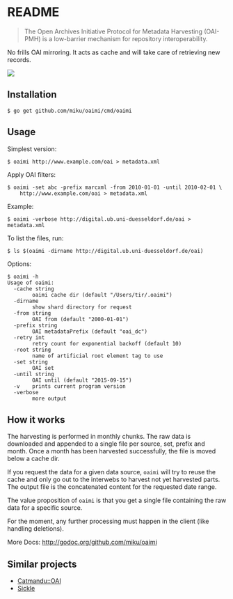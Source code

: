 README
======

> The Open Archives Initiative Protocol for Metadata Harvesting (OAI-PMH) is a low-barrier mechanism for repository interoperability.

No frills OAI mirroring. It acts as cache and will take care of retrieving new
records.

![](https://github.com/miku/oaimi/blob/master/img/convergent_35855_sm.gif)

Installation
------------

    $ go get github.com/miku/oaimi/cmd/oaimi

Usage
-----

Simplest version:

    $ oaimi http://www.example.com/oai > metadata.xml

Apply OAI filters:

    $ oaimi -set abc -prefix marcxml -from 2010-01-01 -until 2010-02-01 \
        http://www.example.com/oai > metadata.xml

Example:

    $ oaimi -verbose http://digital.ub.uni-duesseldorf.de/oai > metadata.xml

To list the files, run:

    $ ls $(oaimi -dirname http://digital.ub.uni-duesseldorf.de/oai)

Options:

    $ oaimi -h
    Usage of oaimi:
      -cache string
            oaimi cache dir (default "/Users/tir/.oaimi")
      -dirname
            show shard directory for request
      -from string
            OAI from (default "2000-01-01")
      -prefix string
            OAI metadataPrefix (default "oai_dc")
      -retry int
            retry count for exponential backoff (default 10)
      -root string
            name of artificial root element tag to use
      -set string
            OAI set
      -until string
            OAI until (default "2015-09-15")
      -v    prints current program version
      -verbose
            more output

How it works
------------

The harvesting is performed in monthly chunks. The raw data is downloaded and
appended to a single file per source, set, prefix and month. Once a month has
been harvested successfully, the file is moved below a cache dir.

If you request the data for a given data source, `oaimi` will try to reuse the
cache and only go out to the interwebs to harvest not yet harvested parts. The
output file is the concatenated content for the requested date range.

The value proposition of `oaimi` is that you get a single file containing the
raw data for a specific source.

For the moment, any further processing must happen in the client (like
handling deletions).

More Docs: http://godoc.org/github.com/miku/oaimi

Similar projects
----------------

* [Catmandu::OAI](https://github.com/LibreCat/Catmandu-OAI)
* [Sickle](https://pypi.python.org/pypi/Sickle)
